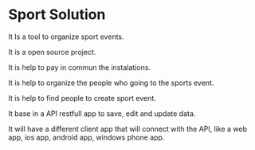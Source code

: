 # Sport Solution

It Is a tool to organize sport events.

It is a open source project.

It is help to pay in commun the instalations.

It is help to organize the people who going to the sports event.

It is help to find people to create sport event.

It base in a API restfull app to save, edit and update data.

It will have a different client app that will connect with the API, like a web app, ios app, android app, windows phone app.
